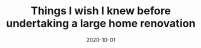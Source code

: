 ---
title: Things I wish I knew before undertaking a large home renovation
linkTitle: Things I wish I knew before undertaking a large home renovation
slug: "renovation"
date: 2020-10-01
draft: true
---